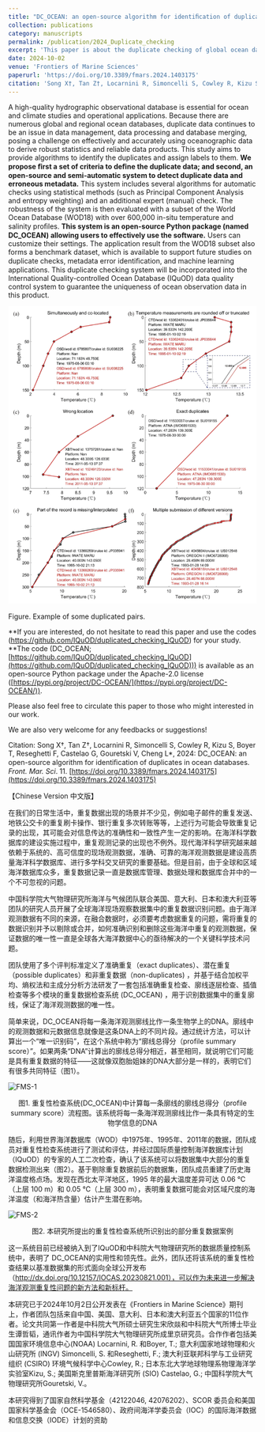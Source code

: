 ```yaml
---
title: "DC_OCEAN: an open-source algorithm for identiﬁcation of duplicates in ocean databases"
collection: publications
category: manuscripts
permalink: /publication/2024_Duplicate_checking
excerpt: 'This paper is about the duplicate checking of global ocean databases'
date: 2024-10-02
venue: 'Frontiers of Marine Sciences'
paperurl: 'https://doi.org/10.3389/fmars.2024.1403175'
citation: 'Song X†, Tan Z†, Locarnini R, Simoncelli S, Cowley R, Kizu S, Boyer T, Reseghetti F, Castelao G, Gouretski V, Cheng L, 2024: DC_OCEAN: an open-source algorithm for identiﬁcation of duplicates in ocean databases. Front. Mar. Sci. 11.'
---
```


A high-quality hydrographic observational database is essential for ocean and climate studies and operational applications. Because there are numerous global and regional ocean databases, duplicate data continues to be an issue in data management, data processing and database merging, posing a challenge on effectively and accurately using oceanographic data to derive robust statistics and reliable data products. This study aims to provide algorithms to identify the duplicates and assign labels to them. **We propose ﬁrst a set of criteria to deﬁne the duplicate data; and second, an open-source and semi-automatic system to detect duplicate data and erroneous metadata.** This system includes several algorithms for automatic checks using statistical methods (such as Principal Component Analysis and entropy weighting) and an additional expert (manual) check. The robustness of the system is then evaluated with a subset of the World Ocean Database (WOD18) with over 600,000 in-situ temperature and salinity proﬁles. **This system is an open-source Python package (named DC_OCEAN) allowing users to effectively use the software.** Users can customize their settings. The application result from the WOD18 subset also forms a benchmark dataset, which is available to support future studies on duplicate checks, metadata error identiﬁcation, and machine learning applications. This duplicate checking system will be incorporated into the International Quality-controlled Ocean Database (IQuOD) data quality control system to guarantee the uniqueness of ocean observation data in this product.

![FMS-2](/images/FMS-2.png)

Figure. Example of some duplicated pairs.



**If you are interested, do not hesitate to read this paper and use the codes (https://github.com/IQuOD/duplicated_checking_IQuOD) for your study. **The code (DC_OCEAN; [https://github.com/IQuOD/duplicated_checking_IQuOD](https://github.com/IQuOD/duplicated_checking_IQuOD))) is available as an open-source Python package under the Apache-2.0 license ([https://pypi.org/project/DC-OCEAN/](https://pypi.org/project/DC-OCEAN/)).

Please also feel free to circulate this paper to those who might interested in our work.

We are also very welcome for any feedbacks or suggestions!



Citation: Song X†, Tan Z†, Locarnini R, Simoncelli S, Cowley R, Kizu S, Boyer T, Reseghetti F, Castelao G, Gouretski V, Cheng L*, 2024: DC_OCEAN: an open-source algorithm for identiﬁcation of duplicates in ocean databases. *Front. Mar. Sci*. 11. [https://doi.org/10.3389/fmars.2024.1403175](https://doi.org/10.3389/fmars.2024.1403175)



【Chinese Version 中文版】

在我们的日常生活中，重复数据出现的场景并不少见，例如电子邮件的重复发送、地铁公交卡的重复刷卡操作、银行重复多次转账等等，上述行为可能会导致重复记录的出现，其可能会对信息传达的准确性和一致性产生一定的影响。在海洋科学数据库的建设实施过程中，重复观测记录的出现也不例外。现代海洋科学研究越来越依赖于系统的、高可信度的现场观测数据，准确、可靠的海洋观测数据是建设高质量海洋科学数据库、进行多学科交叉研究的重要基础。但是目前，由于全球和区域海洋数据库众多，重复数据记录一直是数据库管理、数据处理和数据库合并中的一个不可忽视的问题。

中国科学院大气物理研究所海洋与气候团队联合美国、意大利、日本和澳大利亚等团队的研究人员开展了全球海洋现场观察数据集中的重复数据识别问题。由于海洋观测数据有不同的来源，在融合数据时，必须要考虑数据重复的问题，需将重复的数据识别并予以剔除或合并，如何准确识别和删除这些海洋中重复的观测数据，保证数据的唯一性一直是全球各大海洋数据中心的亟待解决的一个关键科学技术问题。

团队使用了多个评判标准定义了准确重复（exact duplicates）、潜在重复（possible duplicates）和非重复数据（non-duplicates) ，并基于结合加权平均、熵权法和主成分分析方法研发了一套包括准确重复检查、廓线逐层检查、插值检查等多个模块的重复数据检查系统 (DC_OCEAN) ，用于识别数据集中的重复廓线，保证了海洋观测数据的唯一性。

简单来说，DC_OCEAN将每一条海洋观测廓线比作一条生物学上的DNA。廓线中的观测数据和元数据信息就像是这条DNA上的不同片段。通过统计方法，可以计算出一个“唯一识别码”，在这个系统中称为“廓线总得分（profile summary score）”。如果两条“DNA”计算出的廓线总得分相近，甚至相同，就说明它们可能是具有重复数据的特征——这就像双胞胎姐妹的DNA大部分是一样的，表明它们有很多共同特征（图1）。

![FMS-1](../FMS-1.png)

<center>图1. 重复性检查系统(DC_OCEAN)中计算每一条廓线的廓线总得分（profile summary score）流程图。该系统将每一条海洋观测廓线比作一条具有特定的生物学信息的DNA</center>

随后，利用世界海洋数据库（WOD）中1975年、1995年、2011年的数据，团队成员对重复性检查系统进行了测试和评估，并经过国际质量控制海洋数据库计划（IQuOD）的专家的人工二次检查，确认了该系统可以将数据集中大部分的重复数据检测出来（图2）。基于剔除重复数据前后的数据集，团队成员重建了历史海洋温度格点场。发现在西北太平洋地区，1995 年的最大温度差异可达 0.06 ℃（上层 100 m）和 0.05 ℃（上层 300 m），表明重复数据可能会对区域尺度的海洋温度（和海洋热含量）估计产生潜在影响。

![FMS-2](../FMS-2.png)

<center>图2. 本研究所提出的重复性检查系统所识别出的部分重复数据案例</center>

这一系统目前已经被纳入到了IQuOD和中科院大气物理研究所的数据质量控制系统中，表明了 DC_OCEAN的实用性和领先性。此外，团队还将该系统的重复性检查结果以基准数据集的形式面向全球公开发布（http://dx.doi.org/10.12157/IOCAS.20230821.001），可以作为未来进一步解决海洋观测重复性问题的新方法和新标杆。

本研究已于2024年10月2日公开发表在《Frontiers in Marine Science》期刊上，作者团队包括来自中国、美国、意大利、日本和澳大利亚五个国家的11位作者。论文共同第一作者是中科院大气所硕士研究生宋欣燚和中科院大气所博士毕业生谭哲韬，通讯作者为中国科学院大气物理研究所成里京研究员。合作作者包括美国国家环境信息中心(NOAA) Locarnini, R. 和Boyer, T.; 意大利国家地球物理和火山研究所 (INGV) Simoncelli, S. 和Reseghetti, F.; 澳大利亚联邦科学与工业研究组织 (CSIRO) 环境气候科学中心Cowley, R.; 日本东北大学地球物理系物理海洋学实验室Kizu, S.; 美国斯克里普斯海洋研究所 (SIO) Castelao, G.; 中国科学院大气物理研究所Gouretski, V.。

本研究得到了国家自然科学基金（42122046, 42076202）、SCOR 委员会和美国国家科学基金会（OCE-1546580）、政府间海洋学委员会（IOC）的国际海洋数据和信息交换（IODE）计划的资助


